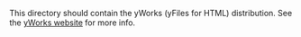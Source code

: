 This directory should contain the yWorks (yFiles for HTML) distribution. See the [yWorks website](http://www.yWorks.com) for more info.